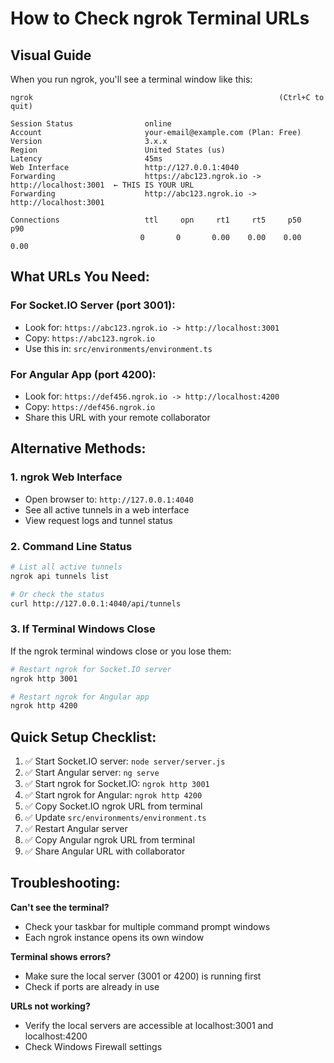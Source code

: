 # How to Check ngrok Terminal URLs

## Visual Guide

When you run ngrok, you'll see a terminal window like this:

```
ngrok                                                       (Ctrl+C to quit)

Session Status                online
Account                       your-email@example.com (Plan: Free)
Version                       3.x.x
Region                        United States (us)
Latency                       45ms
Web Interface                 http://127.0.0.1:4040
Forwarding                    https://abc123.ngrok.io -> http://localhost:3001  ← THIS IS YOUR URL
Forwarding                    http://abc123.ngrok.io -> http://localhost:3001

Connections                   ttl     opn     rt1     rt5     p50     p90
                             0       0       0.00    0.00    0.00    0.00
```

## What URLs You Need:

### For Socket.IO Server (port 3001):
- Look for: `https://abc123.ngrok.io -> http://localhost:3001`
- Copy: `https://abc123.ngrok.io`
- Use this in: `src/environments/environment.ts`

### For Angular App (port 4200):
- Look for: `https://def456.ngrok.io -> http://localhost:4200`  
- Copy: `https://def456.ngrok.io`
- Share this URL with your remote collaborator

## Alternative Methods:

### 1. ngrok Web Interface
- Open browser to: `http://127.0.0.1:4040`
- See all active tunnels in a web interface
- View request logs and tunnel status

### 2. Command Line Status
```bash
# List all active tunnels
ngrok api tunnels list

# Or check the status
curl http://127.0.0.1:4040/api/tunnels
```

### 3. If Terminal Windows Close
If the ngrok terminal windows close or you lose them:

```bash
# Restart ngrok for Socket.IO server
ngrok http 3001

# Restart ngrok for Angular app  
ngrok http 4200
```

## Quick Setup Checklist:

1. ✅ Start Socket.IO server: `node server/server.js`
2. ✅ Start Angular server: `ng serve`
3. ✅ Start ngrok for Socket.IO: `ngrok http 3001`
4. ✅ Start ngrok for Angular: `ngrok http 4200`
5. ✅ Copy Socket.IO ngrok URL from terminal
6. ✅ Update `src/environments/environment.ts`
7. ✅ Restart Angular server
8. ✅ Copy Angular ngrok URL from terminal
9. ✅ Share Angular URL with collaborator

## Troubleshooting:

**Can't see the terminal?** 
- Check your taskbar for multiple command prompt windows
- Each ngrok instance opens its own window

**Terminal shows errors?**
- Make sure the local server (3001 or 4200) is running first
- Check if ports are already in use

**URLs not working?**
- Verify the local servers are accessible at localhost:3001 and localhost:4200
- Check Windows Firewall settings